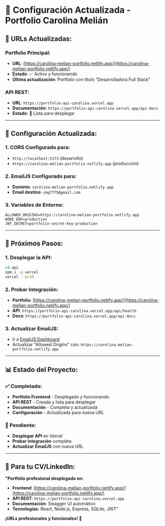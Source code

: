 # 🚀 Configuración Actualizada - Portfolio Carolina Melián

## 📱 **URLs Actualizadas:**

### **Portfolio Principal:**
- **URL**: [https://carolina-melian-portfolio.netlify.app/](https://carolina-melian-portfolio.netlify.app/)
- **Estado**: ✅ Activo y funcionando
- **Última actualización**: Portfolio con título "Desarrolladora Full Stack"

### **API REST:**
- **URL**: `https://portfolio-api-carolina.vercel.app`
- **Documentación**: `https://portfolio-api-carolina.vercel.app/api-docs`
- **Estado**: 🚀 Lista para desplegar

---

## 🔧 **Configuración Actualizada:**

### **1. CORS Configurado para:**
- `http://localhost:5173` (desarrollo)
- `https://carolina-melian-portfolio.netlify.app` (producción)

### **2. EmailJS Configurado para:**
- **Dominio**: `carolina-melian-portfolio.netlify.app`
- **Email destino**: `cmg7775@gmail.com`

### **3. Variables de Entorno:**
```env
ALLOWED_ORIGINS=https://carolina-melian-portfolio.netlify.app
NODE_ENV=production
JWT_SECRET=portfolio-secret-key-production
```

---

## 🧪 **Próximos Pasos:**

### **1. Desplegar la API:**
```bash
cd api
npm i -g vercel
vercel --prod
```

### **2. Probar Integración:**
- **Portfolio**: [https://carolina-melian-portfolio.netlify.app/](https://carolina-melian-portfolio.netlify.app/)
- **API**: `https://portfolio-api-carolina.vercel.app/api/health`
- **Docs**: `https://portfolio-api-carolina.vercel.app/api-docs`

### **3. Actualizar EmailJS:**
- Ir a [EmailJS Dashboard](https://dashboard.emailjs.com/)
- Actualizar "Allowed Origins" con: `https://carolina-melian-portfolio.netlify.app`

---

## 📊 **Estado del Proyecto:**

### **✅ Completado:**
- **Portfolio Frontend** - Desplegado y funcionando
- **API REST** - Creada y lista para desplegar
- **Documentación** - Completa y actualizada
- **Configuración** - Actualizada para nueva URL

### **🚀 Pendiente:**
- **Desplegar API** en Vercel
- **Probar integración** completa
- **Actualizar EmailJS** con nueva URL

---

## 🎯 **Para tu CV/LinkedIn:**

**"Portfolio profesional desplegado en:**
- **Frontend**: [https://carolina-melian-portfolio.netlify.app/](https://carolina-melian-portfolio.netlify.app/)
- **API REST**: `https://portfolio-api-carolina.vercel.app`
- **Documentación**: Swagger UI automático
- **Tecnologías**: React, Node.js, Express, SQLite, JWT"

**¡URLs profesionales y funcionales!** 🚀


